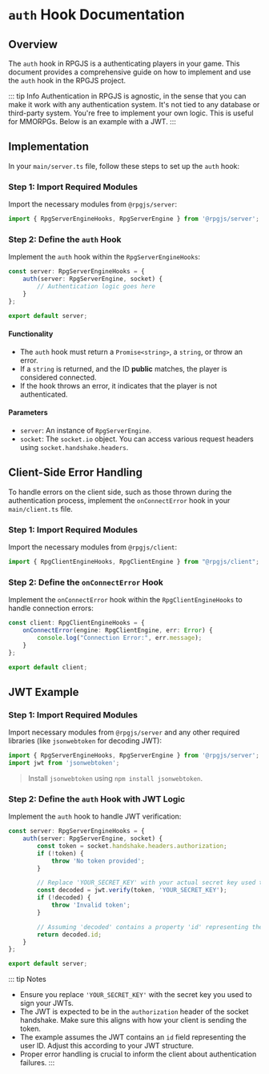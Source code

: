 # `auth` Hook Documentation

## Overview

The `auth` hook in RPGJS is a authenticating players in your game. This document provides a comprehensive guide on how to implement and use the `auth` hook in the RPGJS project.

::: tip Info
Authentication in RPGJS is agnostic, in the sense that you can make it work with any authentication system. It's not tied to any database or third-party system. You're free to implement your own logic. This is useful for MMORPGs.
Below is an example with a JWT.
:::

## Implementation

In your `main/server.ts` file, follow these steps to set up the `auth` hook:

### Step 1: Import Required Modules

Import the necessary modules from `@rpgjs/server`:

```typescript
import { RpgServerEngineHooks, RpgServerEngine } from '@rpgjs/server';
```

### Step 2: Define the `auth` Hook

Implement the `auth` hook within the `RpgServerEngineHooks`:

```typescript
const server: RpgServerEngineHooks = {
    auth(server: RpgServerEngine, socket) {
        // Authentication logic goes here
    }
};

export default server;
```

#### Functionality

- The `auth` hook must return a `Promise<string>`, a `string`, or throw an error.
- If a `string` is returned, and the ID **public** matches, the player is considered connected.
- If the hook throws an error, it indicates that the player is not authenticated.

#### Parameters

- `server`: An instance of `RpgServerEngine`.
- `socket`: The `socket.io` object. You can access various request headers using `socket.handshake.headers`.

## Client-Side Error Handling

To handle errors on the client side, such as those thrown during the authentication process, implement the `onConnectError` hook in your `main/client.ts` file.

### Step 1: Import Required Modules

Import the necessary modules from `@rpgjs/client`:

```typescript
import { RpgClientEngineHooks, RpgClientEngine } from "@rpgjs/client";
```

### Step 2: Define the `onConnectError` Hook

Implement the `onConnectError` hook within the `RpgClientEngineHooks` to handle connection errors:

```typescript
const client: RpgClientEngineHooks = {
    onConnectError(engine: RpgClientEngine, err: Error) {
        console.log("Connection Error:", err.message);
    }
};

export default client;
```

## JWT Example

### Step 1: Import Required Modules

Import necessary modules from `@rpgjs/server` and any other required libraries (like `jsonwebtoken` for decoding JWT):

```typescript
import { RpgServerEngineHooks, RpgServerEngine } from '@rpgjs/server';
import jwt from 'jsonwebtoken';
```

> Install `jsonwebtoken` using `npm install jsonwebtoken`.

### Step 2: Define the `auth` Hook with JWT Logic

Implement the `auth` hook to handle JWT verification:

```typescript
const server: RpgServerEngineHooks = {
    auth(server: RpgServerEngine, socket) {
        const token = socket.handshake.headers.authorization;
        if (!token) {
            throw 'No token provided';
        }

        // Replace 'YOUR_SECRET_KEY' with your actual secret key used to sign the JWT
        const decoded = jwt.verify(token, 'YOUR_SECRET_KEY');
        if (!decoded) {
            throw 'Invalid token';
        }

        // Assuming 'decoded' contains a property 'id' representing the user ID
        return decoded.id;
    }
};

export default server;
```

::: tip Notes
- Ensure you replace `'YOUR_SECRET_KEY'` with the secret key you used to sign your JWTs.
- The JWT is expected to be in the `authorization` header of the socket handshake. Make sure this aligns with how your client is sending the token.
- The example assumes the JWT contains an `id` field representing the user ID. Adjust this according to your JWT structure.
- Proper error handling is crucial to inform the client about authentication failures.
:::